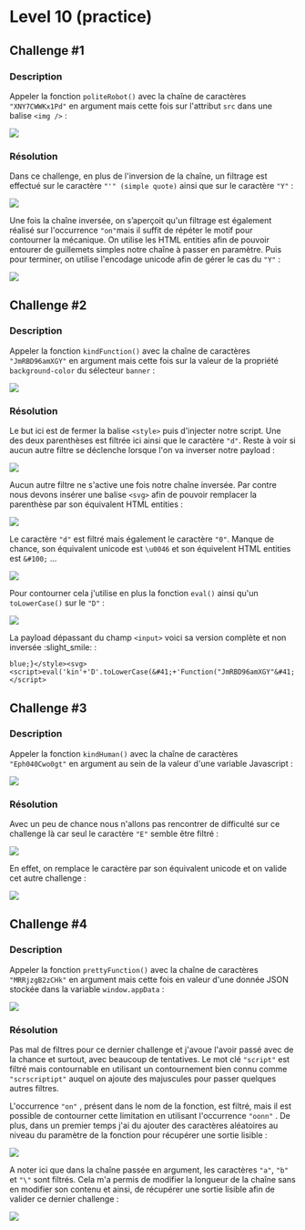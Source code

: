 # Level 10 (practice)

## Challenge #1

### Description

Appeler la fonction `politeRobot()` avec la chaîne de caractères `"XNY7CWWKx1Pd"` en argument mais cette fois sur l'attribut `src` dans une balise `<img />` :

![](../../../.gitbook/assets/304006b652af326a349f6bf405eda1e6.png)

### Résolution

Dans ce challenge, en plus de l'inversion de la chaîne, un filtrage est effectué sur le caractère `"'" (simple quote)` ainsi que sur le caractère `"Y"` :

![](../../../.gitbook/assets/465db7ce0889b4a03ca4c7285acb72a7.png)

Une fois la chaîne inversée, on s’aperçoit qu'un filtrage est également réalisé sur l'occurrence `"on"`mais il suffit de répéter le motif pour contourner la mécanique. On utilise les HTML entities afin de pouvoir entourer de guillemets simples notre chaîne à passer en paramètre. Puis pour terminer, on utilise l'encodage unicode afin de gérer le cas du `"Y"` :

![](../../../.gitbook/assets/7acac40e097a9559b9e00badf954d944.png)

## Challenge #2

### Description

Appeler la fonction `kindFunction()` avec la chaîne de caractères `"JmRBD96amXGY"` en argument mais cette fois sur la valeur de la propriété `background-color` du sélecteur `banner` :

![](../../../.gitbook/assets/9af994876b8b88b42a99f91c09416c20.png)

### Résolution

Le but ici est de fermer la balise `<style>` puis d'injecter notre script. Une des deux parenthèses est filtrée ici ainsi que le caractère `"d"`. Reste à voir si aucun autre filtre se déclenche lorsque l'on va inverser notre payload :

![](../../../.gitbook/assets/d34fa5e26c1fa89dfc61bafb6d5286f3.png)

Aucun autre filtre ne s'active une fois notre chaîne inversée. Par contre nous devons insérer une balise `<svg>` afin de pouvoir remplacer la parenthèse par son équivalent HTML entities :

![](<../../../.gitbook/assets/bfb82e7af1cdf2cf32d077660c9fb043 (1).png>)

Le caractère `"d"` est filtré mais également le caractère `"0"`. Manque de chance, son équivalent unicode est `\u0046` et son équivelent HTML entities est `&#100;` ...

![](../../../.gitbook/assets/bfb82e7af1cdf2cf32d077660c9fb043.png)

Pour contourner cela j'utilise en plus la fonction `eval()` ainsi qu'un `toLowerCase()` sur le `"D"` :

![](../../../.gitbook/assets/9a3bc2a01d562f965912ea5ea6ffdbb7.png)

La payload dépassant du champ `<input>` voici sa version complète et non inversée :slight\_smile: :

```
blue;}</style><svg><script>eval('kin'+'D'.toLowerCase(&#41;+'Function("JmRBD96amXGY"&#41;'&#41;</script>
```

## Challenge #3

### Description

Appeler la fonction `kindHuman()` avec la chaîne de caractères `"Eph040Cwo0gt"` en argument au sein de la valeur d'une variable Javascript :

![](<../../../.gitbook/assets/85d348bc01c64534db5473d123e5d5ff (1).png>)

### Résolution

Avec un peu de chance nous n'allons pas rencontrer de difficulté sur ce challenge là car seul le caractère `"E"` semble être filtré :

![](../../../.gitbook/assets/cc2d98686cc9c7f075cfea27ce9e7968.png)

En effet, on remplace le caractère par son équivalent unicode et on valide cet autre challenge :

![](../../../.gitbook/assets/23741d75db3a61f30ad5c760153b600f.png)

## Challenge #4

### Description

Appeler la fonction `prettyFunction()` avec la chaîne de caractères `"MRRjzgB2zCHk"` en argument mais cette fois en valeur d'une donnée JSON stockée dans la variable `window.appData` :

![](<../../../.gitbook/assets/74b903ce731295485a4edf96195a257e (1).png>)

### Résolution

Pas mal de filtres pour ce dernier challenge et j'avoue l'avoir passé avec de la chance et surtout, avec beaucoup de tentatives. Le mot clé `"script"` est filtré mais contournable en utilisant un contournement bien connu comme `"scrscriptipt"` auquel on ajoute des majuscules pour passer quelques autres filtres.&#x20;

L'occurrence `"on"` , présent dans le nom de la fonction, est filtré, mais il est possible de contourner cette limitation en utilisant l'occurrence `"oonn"` . De plus, dans un premier temps j'ai du ajouter des caractères aléatoires au niveau du paramètre de la fonction pour récupérer une sortie lisible :

![](../../../.gitbook/assets/494589d6a008d9027fef7048ad98de77.png)

A noter ici que dans la chaîne passée en argument, les caractères `"a"`, `"b"` et `"\"` sont filtrés. Cela m'a permis de modifier la longueur de la chaîne sans en modifier son contenu et ainsi, de récupérer une sortie lisible afin de valider ce dernier challenge :

![](../../../.gitbook/assets/22d0beaf8915d8ba9c9c8ba937e53583.png)







